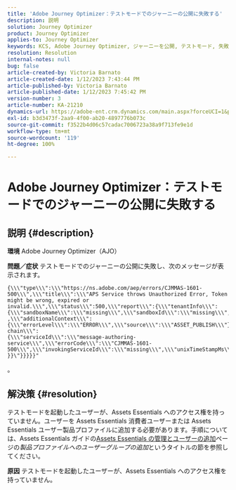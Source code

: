 ```yaml
---
title: 'Adobe Journey Optimizer：テストモードでのジャーニーの公開に失敗する'
description: 説明
solution: Journey Optimizer
product: Journey Optimizer
applies-to: Journey Optimizer
keywords: KCS, Adobe Journey Optimizer, ジャーニーを公開, テストモード, 失敗, AJO
resolution: Resolution
internal-notes: null
bug: false
article-created-by: Victoria Barnato
article-created-date: 1/12/2023 7:43:44 PM
article-published-by: Victoria Barnato
article-published-date: 1/12/2023 7:45:42 PM
version-number: 3
article-number: KA-21210
dynamics-url: https://adobe-ent.crm.dynamics.com/main.aspx?forceUCI=1&pagetype=entityrecord&etn=knowledgearticle&id=7892a466-b192-ed11-aad1-6045bd006d92
exl-id: b3d3473f-2aa9-4f00-ab20-4897776b073c
source-git-commit: f3522b4d06c57cadac7006723a38a9f713fe9e1d
workflow-type: tm+mt
source-wordcount: '119'
ht-degree: 100%

---
```


# Adobe Journey Optimizer：テストモードでのジャーニーの公開に失敗する

## 説明 {#description}

<b>環境</b>
Adobe Journey Optimizer（AJO）


<b>問題／症状</b>
テストモードでのジャーニーの公開に失敗し、次のメッセージが表示されます。


```
{\\\"type\\\":\\\"https://ns.adobe.com/aep/errors/CJMMAS-1601-500\\\",\\\"title\\\":\\\"APS Service throws Unauthorized Error, Token might be wrong, expired or invalid.\\\",\\\"status\\\":500,\\\"report\\\":{\\\"tenantInfo\\\":
{\\\"sandboxName\\\":\\\"missing\\\",\\\"sandboxId\\\":\\\"missing\\\",\\\"imsOrgId\\\":\\\"missing\\\"}
,\\\"additionalContext\\\":{\\\"errorLevel\\\":\\\"ERROR\\\",\\\"source\\\":\\\"ASSET_PUBLISH\\\"}},\\\"error-chain\\\":
{\\\"serviceId\\\":\\\"message-authoring-service\\\",\\\"errorCode\\\":\\\"CJMMAS-1601-500\\\",\\\"invokingServiceId\\\":\\\"missing\\\",\\\"unixTimeStampMs\\\":«REDACTED»}
}}\"}}}}}"
```

。

## 解決策 {#resolution}


テストモードを起動したユーザーが、Assets Essentials へのアクセス権を持っていません。ユーザーを Assets Essentials 消費者ユーザーまたは Assets Essentials ユーザー製品プロファイルに追加する必要があります。手順については、Assets Essentials ガイドの[Assets Essentials の管理とユーザーの追加](https://experienceleague.adobe.com/docs/experience-manager-assets-essentials/help/get-started-admins/deploy-administer.html?lang=ja#add-users-to-product-profiles)ページの&#x200B;*製品プロファイルへのユーザーグループの追加*&#x200B;というタイトルの節を参照してください。

<b>原因</b>
テストモードを起動したユーザーが、Assets Essentials へのアクセス権を持っていません。
